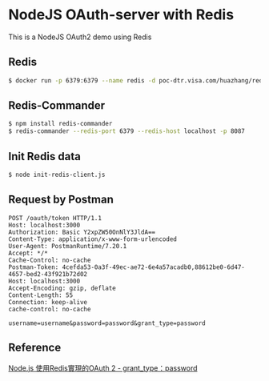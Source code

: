 # NodeJS OAuth-server with Redis
This is a NodeJS OAuth2 demo using Redis


## Redis 
```bash
$ docker run -p 6379:6379 --name redis -d poc-dtr.visa.com/huazhang/redis:4.0
```  

## Redis-Commander
```bash
$ npm install redis-commander
$ redis-commander --redis-port 6379 --redis-host localhost -p 8087
```
## Init Redis data
```bash
$ node init-redis-client.js
```

## Request by Postman
```code
POST /oauth/token HTTP/1.1
Host: localhost:3000
Authorization: Basic Y2xpZW50OnNlY3JldA==
Content-Type: application/x-www-form-urlencoded
User-Agent: PostmanRuntime/7.20.1
Accept: */*
Cache-Control: no-cache
Postman-Token: 4cefda53-0a3f-49ec-ae72-6e4a57acadb0,88612be0-6d47-4657-bed2-43f921b72d02
Host: localhost:3000
Accept-Encoding: gzip, deflate
Content-Length: 55
Connection: keep-alive
cache-control: no-cache

username=username&password=password&grant_type=password
```

## Reference
[Node.js
使用Redis實現的OAuth 2 - grant_type：password](https://riptutorial.com/zh-TW/node-js/example/29565/oauth-2-0#-)  